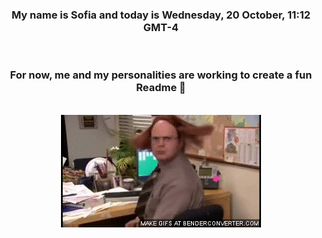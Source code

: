 


<div align="center">
<h3 >My name is Sofia and today is Wednesday, 20 October, 11:12 GMT-4</h3><br>
<h3 >For now, me and my personalities are working to create a fun Readme 👋
</h3><br>
<img src='img/dwight.gif' alt='working...'/>
</div>
